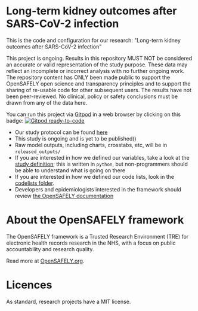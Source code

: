 # Long-term kidney outcomes after SARS-CoV-2 infection

This is the code and configuration for our research: "Long-term kidney outcomes after SARS-CoV-2 infection"

This project is ongoing. Results in this repository MUST NOT be considered an accurate or valid representation of the study purpose. These data may reflect an incomplete or incorrect analysis with no further ongoing work. The repository content has ONLY been made public to support the OpenSAFELY open science and transparency principles and to support the sharing of re-usable code for other subsequent users. The results have not been peer-reviewed. No clinical, policy or safety conclusions must be drawn from any of the data here.

You can run this project via [Gitpod](https://gitpod.io) in a web browser by clicking on this badge: [![Gitpod ready-to-code](https://img.shields.io/badge/Gitpod-ready--to--code-908a85?logo=gitpod)](https://gitpod.io/#https://github.com/opensafely/post-covid-kidney-outcomes)

* Our study protocol can be found [here](https://github.com/opensafely/post-covid-kidney-outcomes/blob/working/Protocol_%20Kidney%20outcomes%20after%20SARS-CoV-2%20infection.pdf)
* This study is ongoing and is yet to be published()
* Raw model outputs, including charts, crosstabs, etc, will be in `released_outputs/`
* If you are interested in how we defined our variables, take a look at the [study definition](analysis/study_definition.py); this is written in `python`, but non-programmers should be able to understand what is going on there
* If you are interested in how we defined our code lists, look in the [codelists folder](./codelists/).
* Developers and epidemiologists interested in the framework should review [the OpenSAFELY documentation](https://docs.opensafely.org)

# About the OpenSAFELY framework

The OpenSAFELY framework is a Trusted Research Environment (TRE) for electronic
health records research in the NHS, with a focus on public accountability and
research quality.

Read more at [OpenSAFELY.org](https://opensafely.org).

# Licences
As standard, research projects have a MIT license. 
